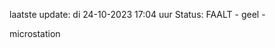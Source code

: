 laatste update: 
di 24-10-2023 17:04   uur 
Status: FAALT - geel - 
<div class="service Y">microstation</div>